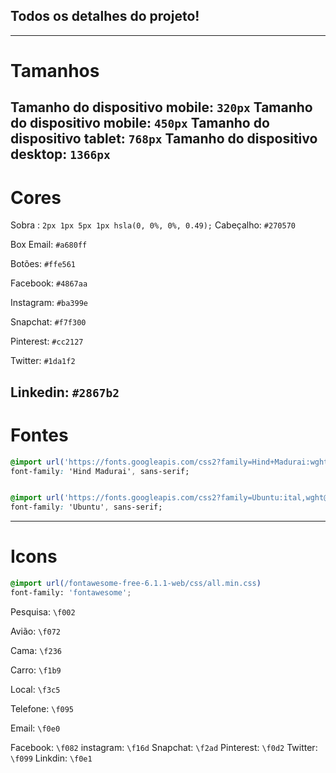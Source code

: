 ## Todos os detalhes do projeto!

---
# Tamanhos

Tamanho do dispositivo mobile: `320px`
Tamanho do dispositivo mobile: `450px`
Tamanho do dispositivo tablet: `768px`
Tamanho do dispositivo desktop: `1366px`
---
# Cores
Sobra : `2px 1px 5px 1px hsla(0, 0%, 0%, 0.49);`
Cabeçalho: `#270570`

Box Email: `#a680ff`

Botões: `#ffe561`

Facebook: `#4867aa`

Instagram: `#ba399e`

Snapchat: `#f7f300`

Pinterest: `#cc2127`

Twitter: `#1da1f2`

Linkedin: `#2867b2`
---

# Fontes

```css
@import url('https://fonts.googleapis.com/css2?family=Hind+Madurai:wght@300;400;500;600;700&display=swap');
font-family: 'Hind Madurai', sans-serif;


@import url('https://fonts.googleapis.com/css2?family=Ubuntu:ital,wght@0,300;0,400;0,700;1,300&display=swap');
font-family: 'Ubuntu', sans-serif;
```
---

# Icons
```css
@import url(/fontawesome-free-6.1.1-web/css/all.min.css)
font-family: 'fontawesome';
```

Pesquisa: `\f002`

Avião: `\f072`

Cama: `\f236`

Carro: `\f1b9`

Local: `\f3c5`

Telefone: `\f095`

Email: `\f0e0`

Facebook: `\f082`
instagram: `\f16d`
Snapchat: `\f2ad`
Pinterest: `\f0d2`
Twitter: `\f099`
Linkdin: `\f0e1`